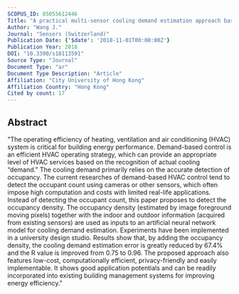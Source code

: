 ```yaml
---
SCOPUS_ID: 85055612446
Title: "A practical multi-sensor cooling demand estimation approach based on visual, indoor and outdoor information sensing"
Author: "Wang J."
Journal: "Sensors (Switzerland)"
Publication Date: {'$date': '2018-11-01T00:00:00Z'}
Publication Year: 2018
DOI: "10.3390/s18113591"
Source Type: "Journal"
Document Type: "ar"
Document Type Description: "Article"
Affiliation: "City University of Hong Kong"
Affiliation Country: "Hong Kong"
Cited by count: 17
---
```


## Abstract
"The operating efficiency of heating, ventilation and air conditioning (HVAC) system is critical for building energy performance. Demand-based control is an efficient HVAC operating strategy, which can provide an appropriate level of HVAC services based on the recognition of actual cooling “demand.” The cooling demand primarily relies on the accurate detection of occupancy. The current researches of demand-based HVAC control tend to detect the occupant count using cameras or other sensors, which often impose high computation and costs with limited real-life applications. Instead of detecting the occupant count, this paper proposes to detect the occupancy density. The occupancy density (estimated by image foreground moving pixels) together with the indoor and outdoor information (acquired from existing sensors) are used as inputs to an artificial neural network model for cooling demand estimation. Experiments have been implemented in a university design studio. Results show that, by adding the occupancy density, the cooling demand estimation error is greatly reduced by 67.4% and the R value is improved from 0.75 to 0.96. The proposed approach also features low-cost, computationally efficient, privacy-friendly and easily implementable. It shows good application potentials and can be readily incorporated into existing building management systems for improving energy efficiency."
